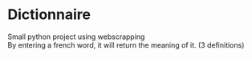 # Dictionnaire
Small python project using webscrapping </br>
By entering a french word, it will return the meaning of it. (3 definitions)
